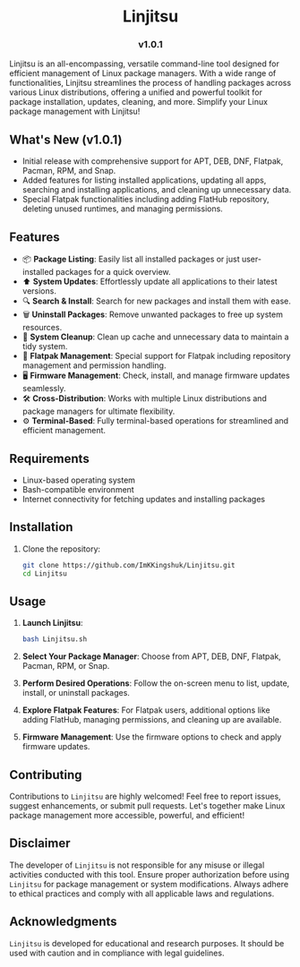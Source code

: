 <h1 align="center">Linjitsu</h1>
<h3 align="center">v1.0.1</h3>

Linjitsu is an all-encompassing, versatile command-line tool designed for efficient management of Linux package managers. With a wide range of functionalities, Linjitsu streamlines the process of handling packages across various Linux distributions, offering a unified and powerful toolkit for package installation, updates, cleaning, and more. Simplify your Linux package management with Linjitsu!

## What's New (v1.0.1)

- Initial release with comprehensive support for APT, DEB, DNF, Flatpak, Pacman, RPM, and Snap.
- Added features for listing installed applications, updating all apps, searching and installing applications, and cleaning up unnecessary data.
- Special Flatpak functionalities including adding FlatHub repository, deleting unused runtimes, and managing permissions.

## Features

- 📦 **Package Listing**: Easily list all installed packages or just user-installed packages for a quick overview.
- ⬆️ **System Updates**: Effortlessly update all applications to their latest versions.
- 🔍 **Search & Install**: Search for new packages and install them with ease.
- 🗑️ **Uninstall Packages**: Remove unwanted packages to free up system resources.
- 🧹 **System Cleanup**: Clean up cache and unnecessary data to maintain a tidy system.
- 🚀 **Flatpak Management**: Special support for Flatpak including repository management and permission handling.
- 🖥️ **Firmware Management**: Check, install, and manage firmware updates seamlessly.
- 🛠️ **Cross-Distribution**: Works with multiple Linux distributions and package managers for ultimate flexibility.
- ⚙️ **Terminal-Based**: Fully terminal-based operations for streamlined and efficient management.

## Requirements

- Linux-based operating system
- Bash-compatible environment
- Internet connectivity for fetching updates and installing packages

## Installation

1. Clone the repository:

   ```bash
   git clone https://github.com/ImKKingshuk/Linjitsu.git
   cd Linjitsu
   ```

## Usage

1. **Launch Linjitsu**:

   ```bash
   bash Linjitsu.sh
   ```

2. **Select Your Package Manager**: Choose from APT, DEB, DNF, Flatpak, Pacman, RPM, or Snap.

3. **Perform Desired Operations**: Follow the on-screen menu to list, update, install, or uninstall packages.

4. **Explore Flatpak Features**: For Flatpak users, additional options like adding FlatHub, managing permissions, and cleaning up are available.

5. **Firmware Management**: Use the firmware options to check and apply firmware updates.

## Contributing

Contributions to `Linjitsu` are highly welcomed! Feel free to report issues, suggest enhancements, or submit pull requests. Let's together make Linux package management more accessible, powerful, and efficient!

## Disclaimer

The developer of `Linjitsu` is not responsible for any misuse or illegal activities conducted with this tool. Ensure proper authorization before using `Linjitsu` for package management or system modifications. Always adhere to ethical practices and comply with all applicable laws and regulations.

## Acknowledgments

`Linjitsu` is developed for educational and research purposes. It should be used with caution and in compliance with legal guidelines.
